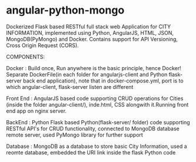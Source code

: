 
# angular-python-mongo
Dockerized Flask based RESTful full stack web Application for CITY INFORMATION, implemented using Python, AngularJS, HTML, JSON, MongoDB(PyMongo) and Docker.
Contains support for API Versioning, Cross Origin Request (CORS).

COMPONENTS: 

Docker : Build once, Run anywhere is the basic principle, hence Docker! Separate DockerFile(in each folder for  angularjs-client and Python flask-server back end application), note that in  docker-compose.yml, port is to which angular-client, flask-server listen are different

Front End : AngularJS based code supporting CRUD operations for Cities (inside the folder angular-client/), inde.html, CSS                 alongwith it.Running front end app on nginx server.

BackEnd :   Python Flask based Python(flask-server/ folder) code supporting RESTful API's for CRUD functionality, connected to             MongoDB database remote server, used PyMongo library for further support

Database : MongoDB as a database to store basic City Information, used a reomte database, embedded the URI link inside the                flask Python code    

